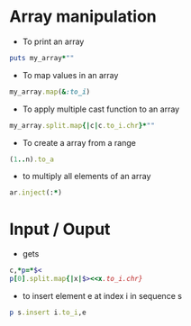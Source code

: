 # Array manipulation
* To print an array
```ruby
puts my_array*""
```
* To map values in an array
```ruby
my_array.map(&:to_i)
```
* To apply multiple cast function to an array
```ruby
my_array.split.map{|c|c.to_i.chr}*""
```
* To create a array from a range
```ruby
(1..n).to_a
```
* to multiply all elements of an array
```ruby
ar.inject(:*)
```
# Input / Ouput
* gets
```ruby
c,*p=*$<
p[0].split.map{|x|$><<x.to_i.chr}
```
* to insert element e at index i in sequence s
```ruby
p s.insert i.to_i,e
```
